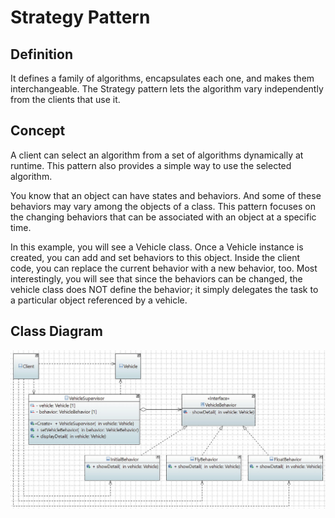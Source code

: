 # Strategy Pattern

## Definition

It defines a family of algorithms, encapsulates each one, and makes them interchangeable. The Strategy pattern lets the algorithm vary independently from the clients that use it.

## Concept

A client can select an algorithm from a set of algorithms dynamically at runtime. This pattern also provides a simple way to use the selected algorithm.

You know that an object can have states and behaviors. And some of these behaviors may vary among the objects of a class. This pattern focuses on the changing behaviors that can be associated with an object at a specific time.

In this example, you will see a Vehicle class. Once a Vehicle instance is created, you can add and set behaviors to this object. Inside the client code, you can replace the current behavior with a new behavior, too. Most interestingly, you will see that since the behaviors can be changed, the vehicle class does NOT define the behavior; it simply delegates the task to a particular object referenced by a vehicle. 
## Class Diagram

![Class Diagram](class-diagram.jpg)
